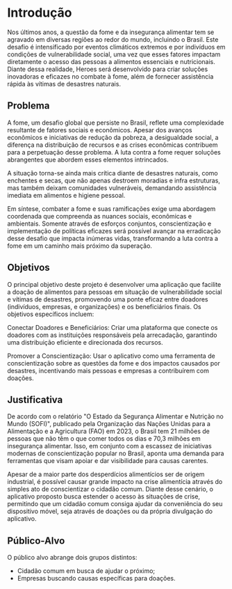# Introdução

Nos últimos anos, a questão da fome e da insegurança alimentar tem se agravado em diversas regiões ao redor do mundo, incluindo o Brasil. Este desafio é intensificado por eventos climáticos extremos e por indivíduos em condições de vulnerabilidade social, uma vez que esses fatores impactam diretamente o acesso das pessoas a alimentos essenciais e nutricionais. Diante dessa realidade, Heroes será desenvolvido para criar soluções inovadoras e eficazes no combate à fome, além de fornecer assistência rápida às vítimas de desastres naturais.

## Problema

A fome, um desafio global que persiste no Brasil, reflete uma complexidade resultante de fatores sociais e econômicos. Apesar dos avanços econômicos e iniciativas de redução da pobreza, a desigualdade social, a diferença na distribuição de recursos e as crises econômicas contribuem para a perpetuação desse problema. A luta contra a fome requer soluções abrangentes que abordem esses elementos intrincados.

A situação torna-se ainda mais crítica diante de desastres naturais, como enchentes e secas, que não apenas destroem moradias e infra estruturas, mas também deixam comunidades vulneráveis, demandando assistência imediata em alimentos e higiene pessoal. 

Em síntese, combater a fome e suas ramificações exige uma abordagem coordenada que compreenda as nuances sociais, econômicas e ambientais. Somente através de esforços conjuntos, conscientização e implementação de políticas eficazes será possível avançar na erradicação desse desafio que impacta inúmeras vidas, transformando a luta contra a fome em um caminho mais próximo da superação.

## Objetivos

O principal objetivo deste projeto é desenvolver uma aplicação que facilite a doação de alimentos para pessoas em situação de vulnerabilidade social e vítimas de desastres, promovendo uma ponte eficaz entre doadores (indivíduos, empresas, e organizações) e os beneficiários finais. Os objetivos específicos incluem:

Conectar Doadores e Beneficiários: Criar uma plataforma que conecte os doadores com as instituições responsáveis pela arrecadação, garantindo uma distribuição eficiente e direcionada dos recursos.

Promover a Conscientização: Usar o aplicativo como uma ferramenta de conscientização sobre as questões da fome e dos impactos causados por desastres, incentivando mais pessoas e empresas a contribuírem com doações.

## Justificativa

De acordo com o relatório "O Estado da Segurança Alimentar e Nutrição no Mundo (SOFI)", publicado pela Organização das Nações Unidas para a Alimentação e a Agricultura (FAO) em 2023, o Brasil tem 21 milhões de pessoas que não têm o que comer todos os dias e 70,3 milhões em insegurança alimentar.  Isso, em conjunto com a escassez de iniciativas modernas de conscientização popular no Brasil, aponta uma demanda para ferramentas que visam apoiar e dar visibilidade para causas carentes.

Apesar de a maior parte dos desperdícios alimentícios ser de origem industrial, é possível causar grande impacto na crise alimentícia através do simples ato de conscientizar o cidadão comum. Diante desse cenário, o aplicativo proposto busca estender o acesso às situações de crise, permitindo que um cidadão comum consiga ajudar da conveniência do seu dispositivo móvel, seja através de doações ou da própria divulgação do aplicativo.

## Público-Alvo

O público alvo abrange dois grupos distintos:

- Cidadão comum em busca de ajudar o próximo;
- Empresas buscando causas específicas para doações.

